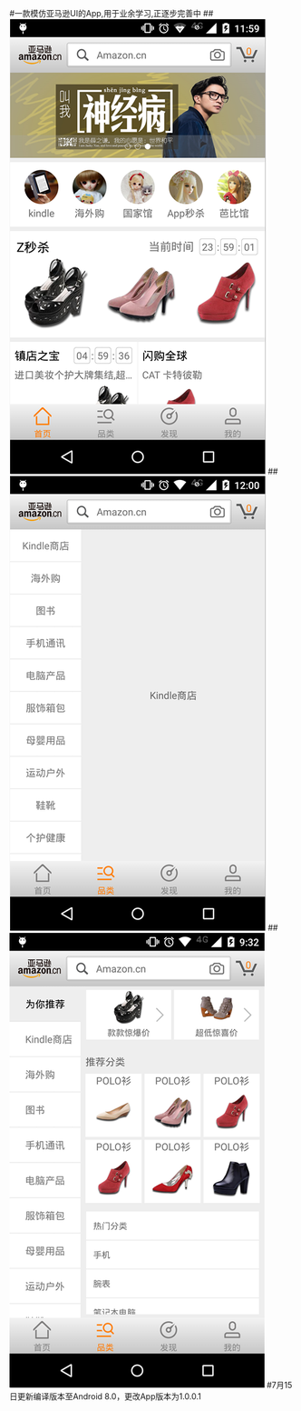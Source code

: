 #一款模仿亚马逊UI的App,用于业余学习,正逐步完善中
##![image](https://github.com/18671183990/yamaxun/raw/master/Images/1.png)
##![image](https://github.com/18671183990/yamaxun/raw/master/Images/2.png)
##![image](https://github.com/18671183990/yamaxun/raw/master/Images/3.png)
#7月15日更新编译版本至Android 8.0，更改App版本为1.0.0.1